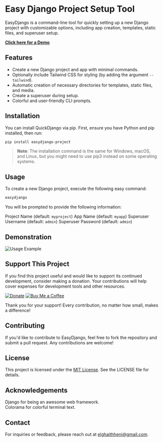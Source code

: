 # Easy Django Project Setup Tool

EasyDjango is a command-line tool for quickly setting up a new Django project with customizable options, including app creation, templates, static files, and superuser setup.

[**Click here for a Demo**](#usage)

## Features

- Create a new Django project and app with minimal commands.
- Optionally include Tailwind CSS for styling (by adding the argument `--tailwind`).
- Automatic creation of necessary directories for templates, static files, and media.
- Create a superuser during setup.
- Colorful and user-friendly CLI prompts.

## Installation

You can install QuickDjango via pip. First, ensure you have Python and pip installed, then run:

```bash
pip install easydjango-project
```

> **Note**: The installation command is the same for Windows, macOS, and Linux, but you might need to use pip3 instead on some operating systems.

## Usage

To create a new Django project, execute the following easy command:

```bash
easydjango
```

You will be prompted to provide the following information:

Project Name (default: `myproject`)
App Name (default: `myapp`)
Superuser Username (default: `admin`)
Superuser Password (default: `admin`)


## Demonstration

![Usage Example](https://github.com/ghaithheni/easydjango/blob/main/EasyDjango%20Example.gif?raw=true)

## Support This Project

If you find this project useful and would like to support its continued development, consider making a donation. Your contributions will help cover expenses for development tools and other resources.

[![Donate](https://img.shields.io/badge/Donate-❤️-green)](https://gateway.konnect.network/me/ghaithheni)
[![Buy Me a Coffee](https://img.shields.io/badge/Buy%20Me%20a%20Coffee-☕-orange)](https://www.buymeacoffee.com/ghaithheni)

Thank you for your support! Every contribution, no matter how small, makes a difference!

## Contributing

If you'd like to contribute to EasyDjango, feel free to fork the repository and submit a pull request. Any contributions are welcome!

## License

This project is licensed under the [MIT License](LICENSE). See the LICENSE file for details.

## Acknowledgements

Django for being an awesome web framework.  
Colorama for colorful terminal text.

## Contact

For inquiries or feedback, please reach out at [elghaithheni@gmail.com](mailto:elghaithheni@gmail.com).
